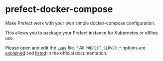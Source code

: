 # prefect-docker-compose

Make Prefect work with your own simple docker-compose configuration.

This allows you to package your Prefect instance for Kubernetes or offline use.

Please open and edit the [`.env`](./.env) file.
f
All `PREFECT_SERVER_*` options are [explained](https://docs.prefect.io/core/concepts/configuration.html#environment-variables) and [listed](#) in the official documentation.
